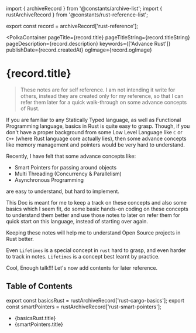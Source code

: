 import { archiveRecord } from '@constants/archive-list';
import { rustArchiveRecord } from '@constants/rust-reference-list';

export const record = archiveRecord['rust-reference'];

<PolkaContainer
  pageTitle={record.title}
  pageTitleString={record.titleString}
  pageDescription={record.description}
  keywords={['Advance Rust']}
  publishDate={record.createdAt}
  ogImage={record.ogImage}
>

<H1 updatedAt={record.updatedAt}>
  {record.title}
</H1>

<Blockquote type="warn">
  These notes are for self reference. I am not intending it
  write for others, instead they are created only for my
  reference, so that I can refer them later for a quick
  walk-through on some advance concepts of Rust.
</Blockquote>

If you are familiar to any Statically Typed language, as well
as Functional Programming language, basics in Rust is quite
easy to grasp. Though, if you don't have a proper background
from some Low Level Language like `C` or `C++` (where Rust
language core actually lies), then some advance concepts like
memory management and pointers would be very hard to understand.

Recently, I have felt that some advance concepts like:

* Smart Pointers for passing around objects
* Multi Threading (Concurrency & Parallelism)
* Asynchronous Programming

are easy to understand, but hard to implement.

This Doc is meant for me to keep a track on these concepts
and also some basics which I seem fit, do
some basic hands-on coding on these concepts to understand
them better and use those notes to later on refer them for
quick start on this language, instead of starting over again.


Keeping these notes will help me to understand Open Source
projects in Rust better.

Even `Lifetimes` is a special concept in `rust` hard to grasp,
and even harder to track in notes.
`Lifetimes` is a concept best learnt by practice.

Cool, Enough talk!!! Let's now add contents for later reference.

## Table of Contents

export const basicsRust = rustArchiveRecord['rust-cargo-basics'];
export const smartPointers = rustArchiveRecord['rust-smart-pointers'];

* <Link href={basicsRust.link}>
    {basicsRust.title}
  </Link>
* <Link href={smartPointers.link}>
    {smartPointers.title}
  </Link>

</PolkaContainer>
